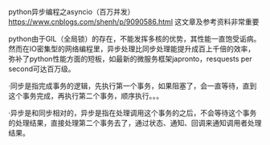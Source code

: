 python异步编程之asyncio（百万并发）https://www.cnblogs.com/shenh/p/9090586.html
这文章及参考资料非常重要

python由于GIL（全局锁）的存在，不能发挥多核的优势，其性能一直饱受诟病。然而在IO密集型的网络编程里，异步处理比同步处理能提升成百上千倍的效率，弥补了python性能方面的短板，如最新的微服务框架japronto，resquests per second可达百万级。

·同步是指完成事务的逻辑，先执行第一个事务，如果阻塞了，会一直等待，直到这个事务完成，再执行第二个事务，顺序执行。。。

·异步是和同步相对的，异步是指在处理调用这个事务的之后，不会等待这个事务的处理结果，直接处理第二个事务去了，通过状态、通知、回调来通知调用者处理结果。
